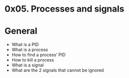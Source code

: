 # 0x05. Processes and signals

# General

- What is a PID
- What is a process
- How to find a process’ PID
- How to kill a process
- What is a signal
- What are the 2 signals that cannot be ignored
